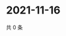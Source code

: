 # 2021-11-16

共 0 条

<!-- BEGIN WEIBO -->
<!-- 最后更新时间 Tue Nov 16 2021 18:09:38 GMT+0800 (China Standard Time) -->

<!-- END WEIBO -->
